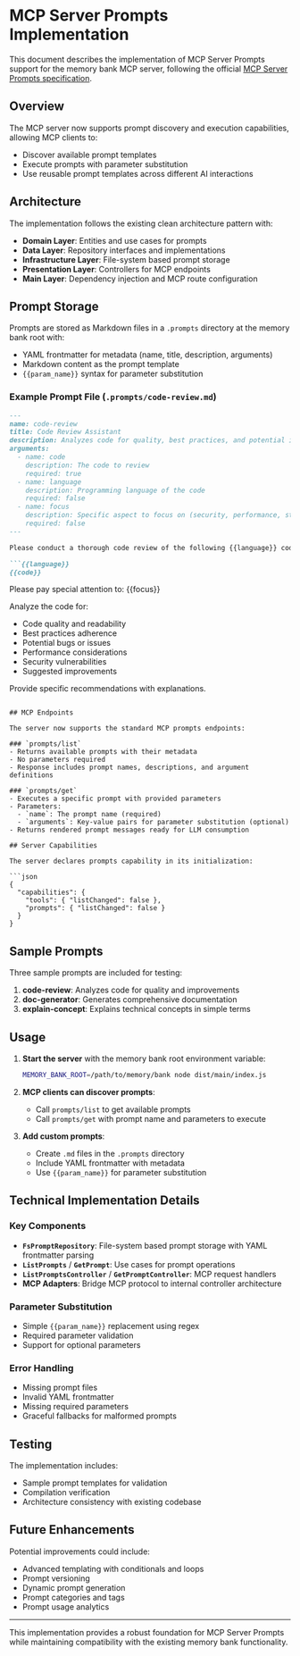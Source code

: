 # MCP Server Prompts Implementation

This document describes the implementation of MCP Server Prompts support for the memory bank MCP server, following the official [MCP Server Prompts specification](https://modelcontextprotocol.io/specification/2025-06-18/server/prompts).

## Overview

The MCP server now supports prompt discovery and execution capabilities, allowing MCP clients to:
- Discover available prompt templates
- Execute prompts with parameter substitution
- Use reusable prompt templates across different AI interactions

## Architecture

The implementation follows the existing clean architecture pattern with:

- **Domain Layer**: Entities and use cases for prompts
- **Data Layer**: Repository interfaces and implementations
- **Infrastructure Layer**: File-system based prompt storage
- **Presentation Layer**: Controllers for MCP endpoints
- **Main Layer**: Dependency injection and MCP route configuration

## Prompt Storage

Prompts are stored as Markdown files in a `.prompts` directory at the memory bank root with:
- YAML frontmatter for metadata (name, title, description, arguments)
- Markdown content as the prompt template
- `{{param_name}}` syntax for parameter substitution

### Example Prompt File (`.prompts/code-review.md`)

```markdown
---
name: code-review
title: Code Review Assistant
description: Analyzes code for quality, best practices, and potential improvements
arguments:
  - name: code
    description: The code to review
    required: true
  - name: language
    description: Programming language of the code
    required: false
  - name: focus
    description: Specific aspect to focus on (security, performance, style, etc.)
    required: false
---

Please conduct a thorough code review of the following {{language}} code:

```{{language}}
{{code}}
```

Please pay special attention to: {{focus}}

Analyze the code for:
- Code quality and readability
- Best practices adherence
- Potential bugs or issues
- Performance considerations
- Security vulnerabilities
- Suggested improvements

Provide specific recommendations with explanations.
```

## MCP Endpoints

The server now supports the standard MCP prompts endpoints:

### `prompts/list`
- Returns available prompts with their metadata
- No parameters required
- Response includes prompt names, descriptions, and argument definitions

### `prompts/get`
- Executes a specific prompt with provided parameters
- Parameters:
  - `name`: The prompt name (required)
  - `arguments`: Key-value pairs for parameter substitution (optional)
- Returns rendered prompt messages ready for LLM consumption

## Server Capabilities

The server declares prompts capability in its initialization:

```json
{
  "capabilities": {
    "tools": { "listChanged": false },
    "prompts": { "listChanged": false }
  }
}
```

## Sample Prompts

Three sample prompts are included for testing:

1. **code-review**: Analyzes code for quality and improvements
2. **doc-generator**: Generates comprehensive documentation
3. **explain-concept**: Explains technical concepts in simple terms

## Usage

1. **Start the server** with the memory bank root environment variable:
   ```bash
   MEMORY_BANK_ROOT=/path/to/memory/bank node dist/main/index.js
   ```

2. **MCP clients can discover prompts**:
   - Call `prompts/list` to get available prompts
   - Call `prompts/get` with prompt name and parameters to execute

3. **Add custom prompts**:
   - Create `.md` files in the `.prompts` directory
   - Include YAML frontmatter with metadata
   - Use `{{param_name}}` for parameter substitution

## Technical Implementation Details

### Key Components

- **`FsPromptRepository`**: File-system based prompt storage with YAML frontmatter parsing
- **`ListPrompts`** / **`GetPrompt`**: Use cases for prompt operations
- **`ListPromptsController`** / **`GetPromptController`**: MCP request handlers
- **MCP Adapters**: Bridge MCP protocol to internal controller architecture

### Parameter Substitution

- Simple `{{param_name}}` replacement using regex
- Required parameter validation
- Support for optional parameters

### Error Handling

- Missing prompt files
- Invalid YAML frontmatter
- Missing required parameters
- Graceful fallbacks for malformed prompts

## Testing

The implementation includes:
- Sample prompt templates for validation
- Compilation verification
- Architecture consistency with existing codebase

## Future Enhancements

Potential improvements could include:
- Advanced templating with conditionals and loops
- Prompt versioning
- Dynamic prompt generation
- Prompt categories and tags
- Prompt usage analytics

---

This implementation provides a robust foundation for MCP Server Prompts while maintaining compatibility with the existing memory bank functionality.